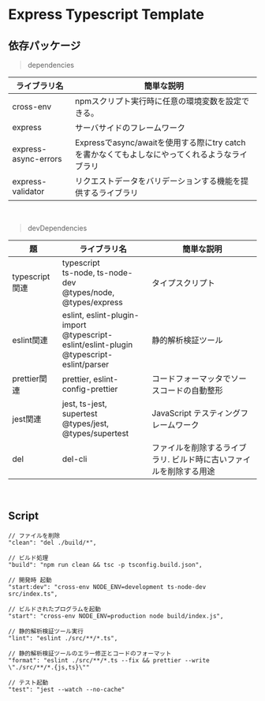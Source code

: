 # Express Typescript Template

## 依存パッケージ

> dependencies

<table>
  <thead>
    <tr>
      <th>ライブラリ名</th>
      <th>簡単な説明</th>
    </tr>
  </thead>
  <tbody>
    <tr>
      <td>cross-env</td>
      <td>npmスクリプト実行時に任意の環境変数を設定できる。</td>
    </tr>
    <tr>
      <td>express</td>
      <td>サーバサイドのフレームワーク</td>
    </tr>
    <tr>
      <td>express-async-errors</td>
      <td>Expressでasync/awaitを使用する際にtry catchを書かなくてもよしなにやってくれるようなライブラリ</td>
    </tr>
    <tr>
      <td>express-validator</td>
      <td>リクエストデータをバリデーションする機能を提供するライブラリ</td>
    </tr>
  </tbody>
</table>

<br>

> devDependencies

<table>
  <thead>
    <tr>
      <th>題</th>
      <th>ライブラリ名</th>
      <th>簡単な説明</th>
    </tr>
  </thead>
  <tbody>
    <tr>
      <td>typescript関連</td>
      <td>
        typescript</br>
        ts-node, ts-node-dev</br>
        @types/node, @types/express
      </td>
      <td>タイプスクリプト</td>
    </tr>
    <tr>
      <td>eslint関連</td>
      <td>
        eslint, eslint-plugin-import</br>
        @typescript-eslint/eslint-plugin</br>
        @typescript-eslint/parser
      </td>
      <td>静的解析検証ツール</td>
    </tr>
    <tr>
      <td>prettier関連</td>
      <td>
        prettier, eslint-config-prettier
      </td>
      <td>コードフォーマッタでソースコードの自動整形</td>
    </tr>
    <tr>
      <td>jest関連</td>
      <td>
        jest, ts-jest, supertest</br>
        @types/jest, @types/supertest
      </td>
      <td> JavaScript テスティングフレームワーク</td>
    </tr>
    <tr>
      <td>del</td>
      <td>del-cli</td>
      <td>ファイルを削除するライブラリ. ビルド時に古いファイルを削除する用途</td>
    </tr>
  </tbody>
</table>

<br>

## Script

```
// ファイルを削除
"clean": "del ./build/*",

// ビルド処理
"build": "npm run clean && tsc -p tsconfig.build.json",

// 開発時 起動
"start:dev": "cross-env NODE_ENV=development ts-node-dev src/index.ts",

// ビルドされたプログラムを起動
"start": "cross-env NODE_ENV=production node build/index.js",

// 静的解析検証ツール実行
"lint": "eslint ./src/**/*.ts",

// 静的解析検証ツールのエラー修正とコードのフォーマット
"format": "eslint ./src/**/*.ts --fix && prettier --write \"./src/**/*.{js,ts}\""

// テスト起動
"test": "jest --watch --no-cache"
```
